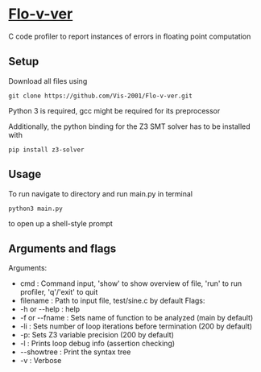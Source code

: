 # [Flo-v-ver](https://github.com/Gagan163264/Flo-v-ver.git)

C code profiler to report instances of errors in floating point computation
## Setup
Download all files using 

`git clone https://github.com/Vis-2001/Flo-v-ver.git`

Python 3 is required, gcc might be required for its preprocessor

Additionally, the python binding for the Z3 SMT solver has to be installed with

`pip install z3-solver`

## Usage
To run navigate to directory and run main.py in terminal

`python3 main.py`

to open up a shell-style prompt

## Arguments and flags
Arguments:
- cmd : Command input, 'show' to show overview of file, 'run' to run profiler, 'q'/'exit' to quit
- filename : Path to input file, test/sine.c by default
Flags:
- -h or --help : help
- -f or --fname : Sets name of function to be analyzed (main by default)
- -li : Sets number of loop iterations before termination (200 by default)
- -p: Sets Z3 variable precision (200 by default)
- -l : Prints loop debug info (assertion checking)
- --showtree : Print the syntax tree
- -v : Verbose

